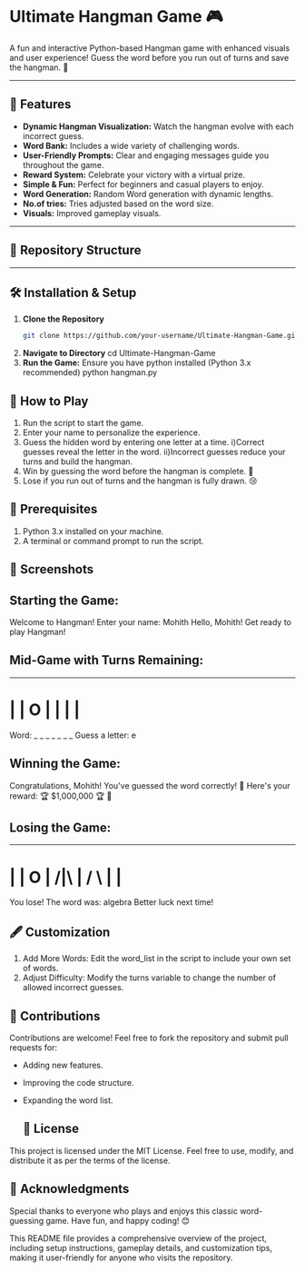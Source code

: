 # Ultimate Hangman Game 🎮

A fun and interactive Python-based Hangman game with enhanced visuals and user experience! Guess the word before you run out of turns and save the hangman. 🎉

---

## 🚀 Features

- **Dynamic Hangman Visualization:** Watch the hangman evolve with each incorrect guess.
- **Word Bank:** Includes a wide variety of challenging words.
- **User-Friendly Prompts:** Clear and engaging messages guide you throughout the game.
- **Reward System:** Celebrate your victory with a virtual prize.
- **Simple & Fun:** Perfect for beginners and casual players to enjoy.
- **Word Generation:** Random Word generation with dynamic lengths.
- **No.of tries:** Tries adjusted based on the word size.
- **Visuals:** Improved gameplay visuals.

---

## 📂 Repository Structure


---

## 🛠️ Installation & Setup

1. **Clone the Repository**
   ```bash
   git clone https://github.com/your-username/Ultimate-Hangman-Game.git
2. **Navigate to Directory**
   cd Ultimate-Hangman-Game
3. **Run the Game:** Ensure you have python installed (Python 3.x recommended)
   python hangman.py

## 📖 How to Play

1. Run the script to start the game.
2. Enter your name to personalize the experience.
3. Guess the hidden word by entering one letter at a time.
   i)Correct guesses reveal the letter in the word.
   ii)Incorrect guesses reduce your turns and build the hangman.
4. Win by guessing the word before the hangman is complete. 🎉
5. Lose if you run out of turns and the hangman is fully drawn. 😢

## 🧰 Prerequisites

1. Python 3.x installed on your machine.
2. A terminal or command prompt to run the script.

## 🎨 Screenshots

## Starting the Game:
Welcome to Hangman!
Enter your name: Mohith
Hello, Mohith! Get ready to play Hangman!

## Mid-Game with Turns Remaining:
   -----
   |   |
   O   |
       |
       |
       |
=========
Word: _ _ _ _ _ _ _
Guess a letter: e

## Winning the Game:
Congratulations, Mohith! You've guessed the word correctly!
🎉 Here's your reward: 🏆 $1,000,000 🏆 🎉

## Losing the Game:
   -----
   |   |
   O   |
  /|\\  |
  / \\  |
       |
=========
You lose! The word was: algebra
Better luck next time!

## 🖋️ Customization

1. Add More Words: Edit the word_list in the script to include your own set of words.
2. Adjust Difficulty: Modify the turns variable to change the number of allowed incorrect guesses.

## 🤝 Contributions

Contributions are welcome! Feel free to fork the repository and submit pull requests for:
- Adding new features.
- Improving the code structure.
- Expanding the word list.

  ## 📝 License

This project is licensed under the MIT License. Feel free to use, modify, and distribute it as per the terms of the license.

## 🎉 Acknowledgments

Special thanks to everyone who plays and enjoys this classic word-guessing game. Have fun, and happy coding! 😊

This README file provides a comprehensive overview of the project, including setup instructions, gameplay details, and customization tips, making it user-friendly for anyone who visits the repository.

